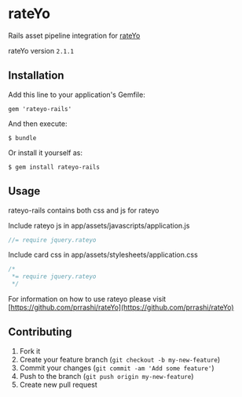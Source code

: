 # rateYo

Rails asset pipeline integration for [rateYo](https://github.com/prrashi/rateYo)

rateYo version `2.1.1`

## Installation

Add this line to your application's Gemfile:

    gem 'rateyo-rails'

And then execute:

    $ bundle

Or install it yourself as:

    $ gem install rateyo-rails

## Usage

rateyo-rails contains both css and js for rateyo
 
Include rateyo js in app/assets/javascripts/application.js
  
```javascript
//= require jquery.rateyo
```

Include card css in app/assets/stylesheets/application.css

```css
/*
 *= require jquery.rateyo
 */
```

For information on how to use rateyo please visit [https://github.com/prrashi/rateYo](https://github.com/prrashi/rateYo)

## Contributing

1. Fork it
2. Create your feature branch (`git checkout -b my-new-feature`)
3. Commit your changes (`git commit -am 'Add some feature'`)
4. Push to the branch (`git push origin my-new-feature`)
5. Create new pull request
